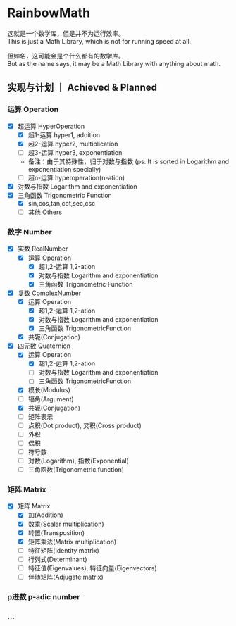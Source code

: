 # RainbowMath
这就是一个数学库，但是并不为运行效率。<br>
This is just a Math Library, which is not for running speed at all.

但如名，这可能会是个什么都有的数学库。<br>
But as the name says, it may be a Math Library with anything about math.

## 实现与计划 丨 Achieved & Planned

### 运算 Operation
- [x] 超运算 HyperOperation
  - [x] 超1-运算 hyper1, addition
  - [x] 超2-运算 hyper2, multiplication
  - [ ] 超3-运算 hyper3, exponentiation 
  - 备注：由于其特殊性，归于对数与指数 (ps: It is sorted in Logarithm and exponentiation specially)
  - [ ] 超n-运算 hyperoperation(n-ation)
- [x] 对数与指数 Logarithm and exponentiation
- [x] 三角函数 Trigonometric Function
  - [x] sin,cos,tan,cot,sec,csc
  - [ ] 其他 Others
 
### 数字 Number
- [x] 实数 RealNumber
  - [x] 运算 Operation
    - [x] 超1,2-运算 1,2-ation
    - [x] 对数与指数 Logarithm and exponentiation
    - [x] 三角函数 Trigonometric Function
    
- [x] 复数 ComplexNumber
  - [x] 运算 Operation
    - [x] 超1,2-运算 1,2-ation
    - [x] 对数与指数 Logarithm and exponentiation
    - [x] 三角函数 TrigonometricFunction
  - [x] 共轭(Conjugation)
  
- [x] 四元数 Quaternion
  - [x] 运算 Operation
      - [x] 超1,2-运算 1,2-ation
      - [ ] 对数与指数 Logarithm and exponentiation
      - [ ] 三角函数 TrigonometricFunction
  - [x] 模长(Modulus)
  - [ ] 辐角(Argument)
  - [x] 共轭(Conjugation)
  - [ ] 矩阵表示
  - [ ] 点积(Dot product), 叉积(Cross product)
  - [ ] 外积
  - [ ] 偶积
  - [ ] 符号数
  - [ ] 对数(Logarithm), 指数(Exponential)
  - [ ] 三角函数(Trigonometric function)

### 矩阵 Matrix
- [x] 矩阵 Matrix
  - [x] 加(Addition)
  - [x] 数乘(Scalar multiplication)
  - [x] 转置(Transposition)
  - [x] 矩阵乘法(Matrix multiplication)
  - [ ] 特征矩阵(Identity matrix)
  - [ ] 行列式(Determinant)
  - [ ] 特征值(Eigenvalues), 特征向量(Eigenvectors)
  - [ ] 伴随矩阵(Adjugate matrix)

### p进数 p-adic number
### ...
